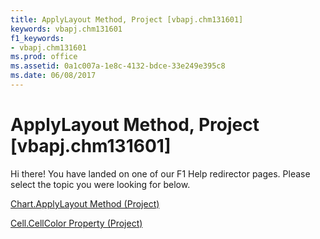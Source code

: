 ```yaml
---
title: ApplyLayout Method, Project [vbapj.chm131601]
keywords: vbapj.chm131601
f1_keywords:
- vbapj.chm131601
ms.prod: office
ms.assetid: 0a1c007a-1e8c-4132-bdce-33e249e395c8
ms.date: 06/08/2017
---
```



# ApplyLayout Method, Project [vbapj.chm131601]

Hi there! You have landed on one of our F1 Help redirector pages. Please select the topic you were looking for below.

[Chart.ApplyLayout Method (Project)](http://msdn.microsoft.com/library/943ca7d6-aa2e-9058-f33b-4efd4138b497%28Office.15%29.aspx)

[Cell.CellColor Property (Project)](http://msdn.microsoft.com/library/30d67933-a9ce-9e57-f7ac-c4af2f485959%28Office.15%29.aspx)


